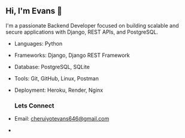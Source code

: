 ## Hi, I'm Evans 👋


I'm a passionate Backend Developer focused on building scalable and secure applications with Django, REST APIs, and PostgreSQL.

- Languages: Python
- Frameworks: Django, Django REST Framework
- Database: PostgreSQL, SQLite
- Tools: Git, GitHub, Linux, Postman
- Deployment: Heroku, Render, Nginx

  ### Lets Connect
- Email: cheruiyotevans646@gmail.com
- 




<!--
**Ab494/Ab494** is a ✨ _special_ ✨ repository because its `README.md` (this file) appears on your GitHub profile.

Here are some ideas to get you started:

- 🔭 I’m currently working on ...
- 🌱 I’m currently learning ...
- 👯 I’m looking to collaborate on ...
- 🤔 I’m looking for help with ...
- 💬 Ask me about ...
- 📫 How to reach me: ...
- 😄 Pronouns: ...
- ⚡ Fun fact: ...
-->
